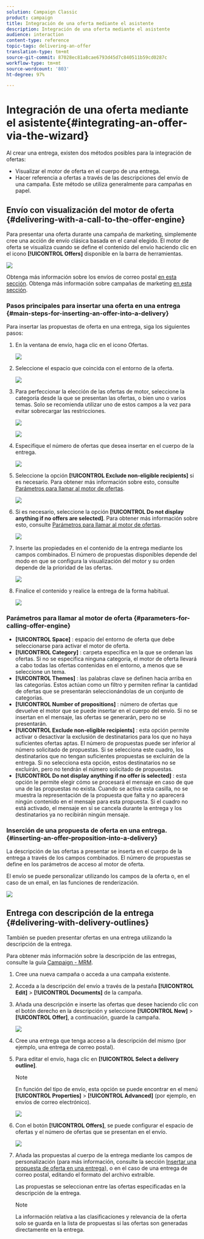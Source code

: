 ```yaml
---
solution: Campaign Classic
product: campaign
title: Integración de una oferta mediante el asistente
description: Integración de una oferta mediante el asistente
audience: interaction
content-type: reference
topic-tags: delivering-an-offer
translation-type: tm+mt
source-git-commit: 87028ec81a8cae6793d45d7c840511b59cd0287c
workflow-type: tm+mt
source-wordcount: '803'
ht-degree: 97%

---
```



# Integración de una oferta mediante el asistente{#integrating-an-offer-via-the-wizard}

Al crear una entrega, existen dos métodos posibles para la integración de ofertas:

* Visualizar el motor de oferta en el cuerpo de una entrega.
* Hacer referencia a ofertas a través de las descripciones del envío de una campaña. Este método se utiliza generalmente para campañas en papel.

## Envío con visualización del motor de oferta {#delivering-with-a-call-to-the-offer-engine}

Para presentar una oferta durante una campaña de marketing, simplemente cree una acción de envío clásica basada en el canal elegido. El motor de oferta se visualiza cuando se define el contenido del envío haciendo clic en el icono **[!UICONTROL Offers]** disponible en la barra de herramientas.

![](assets/offer_delivery_009.png)

Obtenga más información sobre los envíos de correo postal [en esta sección](../../delivery/using/about-direct-mail-channel.md). Obtenga más información sobre campañas de marketing [en esta sección](../../campaign/using/setting-up-marketing-campaigns.md).

### Pasos principales para insertar una oferta en una entrega {#main-steps-for-inserting-an-offer-into-a-delivery}

Para insertar las propuestas de oferta en una entrega, siga los siguientes pasos:

1. En la ventana de envío, haga clic en el icono Ofertas.

   ![](assets/offer_delivery_001.png)

1. Seleccione el espacio que coincida con el entorno de la oferta.

   ![](assets/offer_delivery_002.png)

1. Para perfeccionar la elección de las ofertas de motor, seleccione la categoría desde la que se presentan las ofertas, o bien uno o varios temas. Solo se recomienda utilizar uno de estos campos a la vez para evitar sobrecargar las restricciones.

   ![](assets/offer_delivery_003.png)

   ![](assets/offer_delivery_004.png)

1. Especifique el número de ofertas que desea insertar en el cuerpo de la entrega.

   ![](assets/offer_delivery_005.png)

1. Seleccione la opción **[!UICONTROL Exclude non-eligible recipients]** si es necesario. Para obtener más información sobre esto, consulte [Parámetros para llamar al motor de ofertas](#parameters-for-calling-offer-engine).

   ![](assets/offer_delivery_006.png)

1. Si es necesario, seleccione la opción **[!UICONTROL Do not display anything if no offers are selected]**. Para obtener más información sobre esto, consulte [Parámetros para llamar al motor de ofertas](#parameters-for-calling-offer-engine).

   ![](assets/offer_delivery_007.png)

1. Inserte las propiedades en el contenido de la entrega mediante los campos combinados. El número de propuestas disponibles depende del modo en que se configura la visualización del motor y su orden depende de la prioridad de las ofertas.

   ![](assets/offer_delivery_008.png)

1. Finalice el contenido y realice la entrega de la forma habitual.

   ![](assets/offer_delivery_010.png)

### Parámetros para llamar al motor de oferta {#parameters-for-calling-offer-engine}

* **[!UICONTROL Space]** : espacio del entorno de oferta que debe seleccionarse para activar el motor de oferta.
* **[!UICONTROL Category]** : carpeta específica en la que se ordenan las ofertas. Si no se especifica ninguna categoría, el motor de oferta llevará a cabo todas las ofertas contenidas en el entorno, a menos que se seleccione un tema.
* **[!UICONTROL Themes]** : las palabras clave se definen hacia arriba en las categorías. Estos actúan como un filtro y permiten refinar la cantidad de ofertas que se presentarán seleccionándolas de un conjunto de categorías.
* **[!UICONTROL Number of propositions]** : número de ofertas que devuelve el motor que se puede insertar en el cuerpo del envío. Si no se insertan en el mensaje, las ofertas se generarán, pero no se presentarán.
* **[!UICONTROL Exclude non-eligible recipients]** : esta opción permite activar o desactivar la exclusión de destinatarios para los que no haya suficientes ofertas aptas. El número de propuestas puede ser inferior al número solicitado de propuestas. Si se selecciona este cuadro, los destinatarios que no tengan suficientes propuestas se excluirán de la entrega. Si no selecciona esta opción, estos destinatarios no se excluirán, pero no tendrán el número solicitado de propuestas.
* **[!UICONTROL Do not display anything if no offer is selected]** : esta opción le permite elegir cómo se procesará el mensaje en caso de que una de las propuestas no exista. Cuando se activa esta casilla, no se muestra la representación de la propuesta que falta y no aparecerá ningún contenido en el mensaje para esta propuesta. Si el cuadro no está activado, el mensaje en sí se cancela durante la entrega y los destinatarios ya no recibirán ningún mensaje.

### Inserción de una propuesta de oferta en una entrega.{#inserting-an-offer-proposition-into-a-delivery}

La descripción de las ofertas a presentar se inserta en el cuerpo de la entrega a través de los campos combinados. El número de propuestas se define en los parámetros de acceso al motor de oferta.

El envío se puede personalizar utilizando los campos de la oferta o, en el caso de un email, en las funciones de renderización.

![](assets/offer_delivery_011.png)

## Entrega con descripción de la entrega {#delivering-with-delivery-outlines}

También se pueden presentar ofertas en una entrega utilizando la descripción de la entrega.

Para obtener más información sobre la descripción de las entregas, consulte la guía [Campaign - MRM](../../campaign/using/marketing-campaign-deliveries.md#associating-and-structuring-resources-linked-via-a-delivery-outline).

1. Cree una nueva campaña o acceda a una campaña existente.
1. Acceda a la descripción del envío a través de la pestaña **[!UICONTROL Edit]** > **[!UICONTROL Documents]** de la campaña.
1. Añada una descripción e inserte las ofertas que desee haciendo clic con el botón derecho en la descripción y seleccione **[!UICONTROL New]** > **[!UICONTROL Offer]**, a continuación, guarde la campaña.

   ![](assets/int_compo_offre1.png)

1. Cree una entrega que tenga acceso a la descripción del mismo (por ejemplo, una entrega de correo postal).
1. Para editar el envío, haga clic en **[!UICONTROL Select a delivery outline]**.

   >[!NOTE]
   >
   >En función del tipo de envío, esta opción se puede encontrar en el menú **[!UICONTROL Properties]** > **[!UICONTROL Advanced]** (por ejemplo, en envíos de correo electrónico).

   ![](assets/int_compo_offre2.png)

1. Con el botón **[!UICONTROL Offers]**, se puede configurar el espacio de ofertas y el número de ofertas que se presentan en el envío.

   ![](assets/int_compo_offre3.png)

1. Añada las propuestas al cuerpo de la entrega mediante los campos de personalización (para más información, consulte la sección [Insertar una propuesta de oferta en una entrega](#inserting-an-offer-proposition-into-a-delivery)), o en el caso de una entrega de correo postal, editando el formato del archivo extraíble.

   Las propuestas se seleccionan entre las ofertas especificadas en la descripción de la entrega.

   >[!NOTE]
   >
   >La información relativa a las clasificaciones y relevancia de la oferta solo se guarda en la lista de propuestas si las ofertas son generadas directamente en la entrega.

